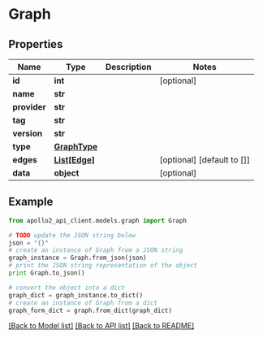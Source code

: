 # Graph


## Properties
Name | Type | Description | Notes
------------ | ------------- | ------------- | -------------
**id** | **int** |  | [optional] 
**name** | **str** |  | 
**provider** | **str** |  | 
**tag** | **str** |  | 
**version** | **str** |  | 
**type** | [**GraphType**](GraphType.md) |  | 
**edges** | [**List[Edge]**](Edge.md) |  | [optional] [default to []]
**data** | **object** |  | [optional] 

## Example

```python
from apollo2_api_client.models.graph import Graph

# TODO update the JSON string below
json = "{}"
# create an instance of Graph from a JSON string
graph_instance = Graph.from_json(json)
# print the JSON string representation of the object
print Graph.to_json()

# convert the object into a dict
graph_dict = graph_instance.to_dict()
# create an instance of Graph from a dict
graph_form_dict = graph.from_dict(graph_dict)
```
[[Back to Model list]](../README.md#documentation-for-models) [[Back to API list]](../README.md#documentation-for-api-endpoints) [[Back to README]](../README.md)


